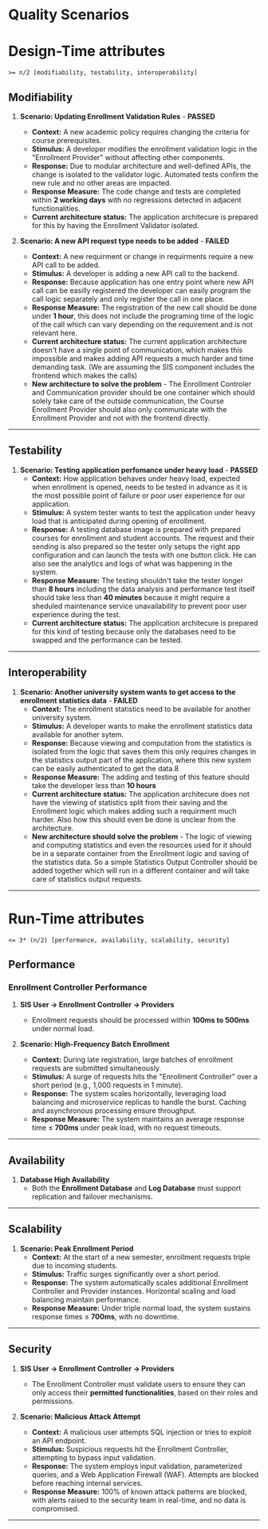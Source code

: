 # **Quality Scenarios**

# Design-Time attributes

    >= n/2 [modifiability, testability, interoperability]

## **Modifiability**

1. **Scenario: Updating Enrollment Validation Rules** - **PASSED**
    - **Context:** A new academic policy requires changing the criteria for course prerequisites.
    - **Stimulus:** A developer modifies the enrollment validation logic in the "Enrollment Provider" without affecting other components.
    - **Response:** Due to modular architecture and well-defined APIs, the change is isolated to the validator logic. Automated tests confirm the new rule and no other areas are impacted.
    - **Response Measure:** The code change and tests are completed within **2 working days** with no regressions detected in adjacent functionalities.
    - **Current architecture status:** The application architecure is prepared for this by having the Enrollment Validator isolated.
  
2. **Scenario: A new API request type needs to be added** - **FAILED**
    - **Context:** A new requirment or change in requirments require a new API call to be added.
    - **Stimulus:** A developer is adding a new API call to the backend.
    - **Response:** Because application has one entry point where new API call can be easilly registered the developer can easily program the call logic separately and only register the call in one place.
    - **Response Measure:** The registration of the new call should be done under **1 hour**, this does not include the programing time of the logic of the call which can vary depending on the requirement and is not relevant here.
    - **Current architecture status:** The current application architecture doesn't have a single point of communication, which makes this impossible and makes adding API requests a much harder and time demanding task. (We are assuming the SIS component includes the frontend which makes the calls)
    - **New architecture to solve the problem** - The Enrollment Controler and Communication provider should be one container which should solely take care of the outside communication, the Course Enrollment Provider should also only communicate with the Enrollment Provider and not with the frontend directly.
---

## **Testability**

1. **Scenario: Testing application perfomance under heavy load** - **PASSED**
   - **Context:** How application behaves under heavy load, expected when enrollment is opened, needs to be tested in advance as it is the most possible point of failure or poor user experience for our application.
    - **Stimulus:** A system tester wants to test the application under heavy load that is anticipated during opening of enrollment.
    - **Response:** A testing database image is prepared with prepared courses for enrollment and student accounts. The request and their sending is also prepared so the tester only setups the right app configuration and can launch the tests with one button click. He can also see the analytics and logs of what was happening in the system.
    - **Response Measure:** The testing shouldn't take the tester longer than **8 hours** including the data analysis and performance test itself should take less than **40 minutes** because it might require a sheduled maintenance service unavailability to prevent poor user experience during the test.
    - **Current architecture status:** The application architecure is prepared for this kind of testing because only the databases need to be swapped and the performance can be tested.

---

## **Interoperability**

1. **Scenario: Another university system wants to get access to the enrollment statistics data** - **FAILED**
   - **Context:** The enrollment statistics need to be available for another university system.
    - **Stimulus:** A developer wants to make the enrollment statistics data available for another sytem.
    - **Response:** Because viewing and computation from the statistics is isolated from the logic that saves them this only requires changes in the statistics output part of the application, where this new system can be easily authenticated to get the data.8
    - **Response Measure:** The adding and testing of this feature should take the developer less than **10 hours**
    - **Current architecture status:** The application architecure does not have the viewing of statistics split from their saving and the Enrollment logic which makes adding such a requirment much harder. Also how this should even be done is unclear from the architecture.
    - **New architecture should solve the problem** - The logic of viewing and computing statistics and even the resources used for it should be in a separate container from the Enrollment logic and saving of the statistics data. So a simple Statistics Output Controller should be added together which will run in a different container and will take care of statistics output requests.
---

# Run-Time attributes

    <= 3* (n/2) [performance, availability, scalability, security]

## **Performance**

### **Enrollment Controller Performance**

1. **SIS User → Enrollment Controller → Providers**

    - Enrollment requests should be processed within **100ms to 500ms** under normal load.

2. **Scenario: High-Frequency Batch Enrollment**
    - **Context:** During late registration, large batches of enrollment requests are submitted simultaneously.
    - **Stimulus:** A surge of requests hits the "Enrollment Controller" over a short period (e.g., 1,000 requests in 1 minute).
    - **Response:** The system scales horizontally, leveraging load balancing and microservice replicas to handle the burst. Caching and asynchronous processing ensure throughput.
    - **Response Measure:** The system maintains an average response time ≤ **700ms** under peak load, with no request timeouts.

---

## **Availability**

1. **Database High Availability**
    - Both the **Enrollment Database** and **Log Database** must support replication and failover mechanisms.

---

## **Scalability**

1. **Scenario: Peak Enrollment Period**
    - **Context:** At the start of a new semester, enrollment requests triple due to incoming students.
    - **Stimulus:** Traffic surges significantly over a short period.
    - **Response:** The system automatically scales additional Enrollment Controller and Provider instances. Horizontal scaling and load balancing maintain performance.
    - **Response Measure:** Under triple normal load, the system sustains response times ≤ **700ms**, with no downtime.

---

## **Security**

1. **SIS User → Enrollment Controller → Providers**

    - The Enrollment Controller must validate users to ensure they can only access their **permitted functionalities**, based on their roles and permissions.

2. **Scenario: Malicious Attack Attempt**
    - **Context:** A malicious user attempts SQL injection or tries to exploit an API endpoint.
    - **Stimulus:** Suspicious requests hit the Enrollment Controller, attempting to bypass input validation.
    - **Response:** The system employs input validation, parameterized queries, and a Web Application Firewall (WAF). Attempts are blocked before reaching internal services.
    - **Response Measure:** 100% of known attack patterns are blocked, with alerts raised to the security team in real-time, and no data is compromised.

---

